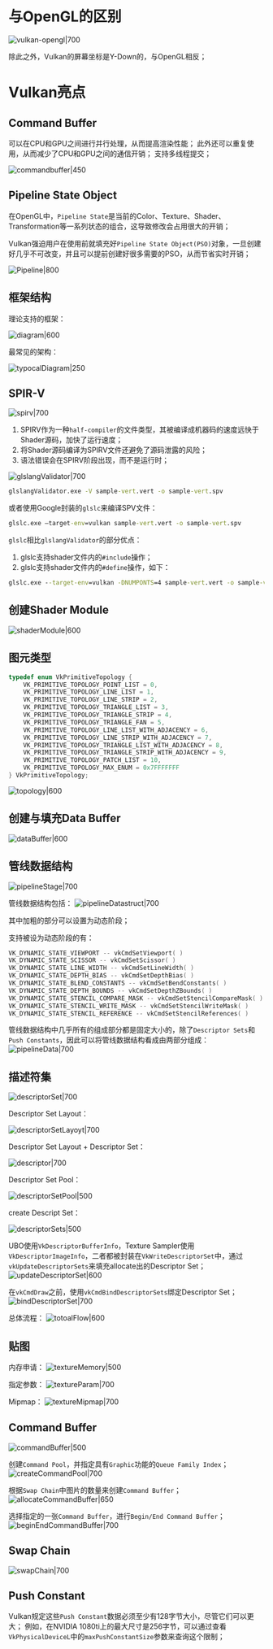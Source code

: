 
# 与OpenGL的区别

![vulkan-opengl|700](https://pic-1315225359.cos.ap-shanghai.myqcloud.com/20230603004906.png)

除此之外，Vulkan的屏幕坐标是Y-Down的，与OpenGL相反；

# Vulkan亮点

## Command Buffer

可以在CPU和GPU之间进行并行处理，从而提高渲染性能；
此外还可以重复使用，从而减少了CPU和GPU之间的通信开销；
支持多线程提交；

![commandbuffer|450](https://pic-1315225359.cos.ap-shanghai.myqcloud.com/20230603005455.png)

## Pipeline State Object

在OpenGL中，`Pipeline State`是当前的Color、Texture、Shader、Transformation等一系列状态的组合，这导致修改会占用很大的开销；

Vulkan强迫用户在使用前就填充好`Pipeline State Object(PSO)`对象，一旦创建好几乎不可改变，并且可以提前创建好很多需要的PSO，从而节省实时开销；

![Pipeline|800](https://pic-1315225359.cos.ap-shanghai.myqcloud.com/20230603010212.png)



## 框架结构

理论支持的框架：

![diagram|600](https://pic-1315225359.cos.ap-shanghai.myqcloud.com/20230603010511.png)

最常见的架构：

![typocalDiagram|250](https://pic-1315225359.cos.ap-shanghai.myqcloud.com/20230603010641.png)


## SPIR-V

![spirv|700](https://pic-1315225359.cos.ap-shanghai.myqcloud.com/20230603011225.png)

1. SPIRV作为一种`half-compiler`的文件类型，其被编译成机器码的速度远快于Shader源码，加快了运行速度；
2. 将Shader源码编译为SPIRV文件还避免了源码泄露的风险；
3. 语法错误会在SPIRV阶段出现，而不是运行时；

![glslangValidator|700](https://pic-1315225359.cos.ap-shanghai.myqcloud.com/20230603135815.png)

```cmd
glslangValidator.exe -V sample-vert.vert -o sample-vert.spv
```

或者使用Google封装的`glslc`来编译SPV文件：
```cmd
glslc.exe –target-env=vulkan sample-vert.vert -o sample-vert.spv
```

`glslc`相比`glslangValidator`的部分优点：
1. glslc支持shader文件内的`#include`操作；
2. glslc支持shader文件内的`#define`操作，如下：
```cmd
glslc.exe --target-env=vulkan -DNUMPONTS=4 sample-vert.vert -o sample-vert.spv
```

## 创建Shader Module

![shaderModule|600](https://pic-1315225359.cos.ap-shanghai.myqcloud.com/20230603135507.png)


## 图元类型

```cpp
typedef enum VkPrimitiveTopology {
    VK_PRIMITIVE_TOPOLOGY_POINT_LIST = 0,
    VK_PRIMITIVE_TOPOLOGY_LINE_LIST = 1,
    VK_PRIMITIVE_TOPOLOGY_LINE_STRIP = 2,
    VK_PRIMITIVE_TOPOLOGY_TRIANGLE_LIST = 3,
    VK_PRIMITIVE_TOPOLOGY_TRIANGLE_STRIP = 4,
    VK_PRIMITIVE_TOPOLOGY_TRIANGLE_FAN = 5,
    VK_PRIMITIVE_TOPOLOGY_LINE_LIST_WITH_ADJACENCY = 6,
    VK_PRIMITIVE_TOPOLOGY_LINE_STRIP_WITH_ADJACENCY = 7,
    VK_PRIMITIVE_TOPOLOGY_TRIANGLE_LIST_WITH_ADJACENCY = 8,
    VK_PRIMITIVE_TOPOLOGY_TRIANGLE_STRIP_WITH_ADJACENCY = 9,
    VK_PRIMITIVE_TOPOLOGY_PATCH_LIST = 10,
    VK_PRIMITIVE_TOPOLOGY_MAX_ENUM = 0x7FFFFFFF
} VkPrimitiveTopology;
```

![topology|600](https://pic-1315225359.cos.ap-shanghai.myqcloud.com/20230603104254.png)



## 创建与填充Data Buffer

![dataBuffer|600](https://pic-1315225359.cos.ap-shanghai.myqcloud.com/20230603150259.png)


## 管线数据结构

![pipelineStage|700](https://pic-1315225359.cos.ap-shanghai.myqcloud.com/20230605001521.png)

管线数据结构包括：
![pipelineDatastruct|700](https://pic-1315225359.cos.ap-shanghai.myqcloud.com/20230605031455.png)

其中加粗的部分可以设置为动态阶段；

支持被设为动态阶段的有：
```cpp
VK_DYNAMIC_STATE_VIEWPORT -- vkCmdSetViewport( )
VK_DYNAMIC_STATE_SCISSOR -- vkCmdSetScissor( )
VK_DYNAMIC_STATE_LINE_WIDTH -- vkCmdSetLineWidth( )
VK_DYNAMIC_STATE_DEPTH_BIAS -- vkCmdSetDepthBias( )
VK_DYNAMIC_STATE_BLEND_CONSTANTS -- vkCmdSetBendConstants( )
VK_DYNAMIC_STATE_DEPTH_BOUNDS -- vkCmdSetDepthZBounds( )
VK_DYNAMIC_STATE_STENCIL_COMPARE_MASK -- vkCmdSetStencilCompareMask( )
VK_DYNAMIC_STATE_STENCIL_WRITE_MASK -- vkCmdSetStencilWriteMask( )
VK_DYNAMIC_STATE_STENCIL_REFERENCE -- vkCmdSetStencilReferences( )
```

管线数据结构中几乎所有的组成部分都是固定大小的，除了`Descriptor Sets`和`Push Constants`，因此可以将管线数据结构看成由两部分组成：
![pipelineData|700](https://pic-1315225359.cos.ap-shanghai.myqcloud.com/20230606004347.png)


## 描述符集

![descriptorSet|700](https://pic-1315225359.cos.ap-shanghai.myqcloud.com/20230606125513.png)


Descriptor Set Layout：

![descriptorSetLayoyt|700](https://pic-1315225359.cos.ap-shanghai.myqcloud.com/20230606131216.png)

Descriptor Set Layout + Descriptor Set：

![descriptor|700](https://pic-1315225359.cos.ap-shanghai.myqcloud.com/20230606131644.png)


Descriptor Set Pool：

![descriptorSetPool|500](https://pic-1315225359.cos.ap-shanghai.myqcloud.com/20230606125617.png)

create Descript Set：

![descriptorSets|500](https://pic-1315225359.cos.ap-shanghai.myqcloud.com/20230606131836.png)

UBO使用`VkDescriptorBufferInfo`，Texture Sampler使用`VkDescriptorImageInfo`，二者都被封装在`VkWriteDescriptorSet`中，通过`vkUpdateDescriptorSets`来填充allocate出的Descriptor Set；
![updateDescriptorSet|600](https://pic-1315225359.cos.ap-shanghai.myqcloud.com/20230607111309.png)

在`vkCmdDraw`之前，使用`vkCmdBindDescriptorSets`绑定Descriptor Set；
![bindDescriptorSet|700](https://pic-1315225359.cos.ap-shanghai.myqcloud.com/20230607112402.png)


总体流程：
![totoalFlow|600](https://pic-1315225359.cos.ap-shanghai.myqcloud.com/20230607182306.png)


## 贴图

内存申请：
![textureMemory|500](https://pic-1315225359.cos.ap-shanghai.myqcloud.com/20230607012756.png)


指定参数：
![textureParam|700](https://pic-1315225359.cos.ap-shanghai.myqcloud.com/20230607013756.png)

Mipmap：
![textureMipmap|700](https://pic-1315225359.cos.ap-shanghai.myqcloud.com/20230607015324.png)


## Command Buffer

![commandBuffer|500](https://pic-1315225359.cos.ap-shanghai.myqcloud.com/20230607034622.png)

创建`Command Pool`，并指定具有`Graphic`功能的`Queue Family Index`；
![createCommandPool|700](https://pic-1315225359.cos.ap-shanghai.myqcloud.com/20230607034925.png)

根据`Swap Chain`中图片的数量来创建`Command Buffer`；
![allocateCommandBuffer|650](https://pic-1315225359.cos.ap-shanghai.myqcloud.com/20230607035130.png)

选择指定的一张`Command Buffer`，进行`Begin/End Command Buffer`；
![beginEndCommandBuffer|700](https://pic-1315225359.cos.ap-shanghai.myqcloud.com/20230607035349.png)


## Swap Chain

![swapChain|700](https://pic-1315225359.cos.ap-shanghai.myqcloud.com/20230607035913.png)


## Push Constant

Vulkan规定这些`Push Constant`数据必须至少有128字节大小，尽管它们可以更大；
例如，在NVIDIA 1080ti上的最大尺寸是256字节，可以通过查看 `VkPhysicalDeviceL`中的`maxPushConstantSize`参数来查询这个限制；



